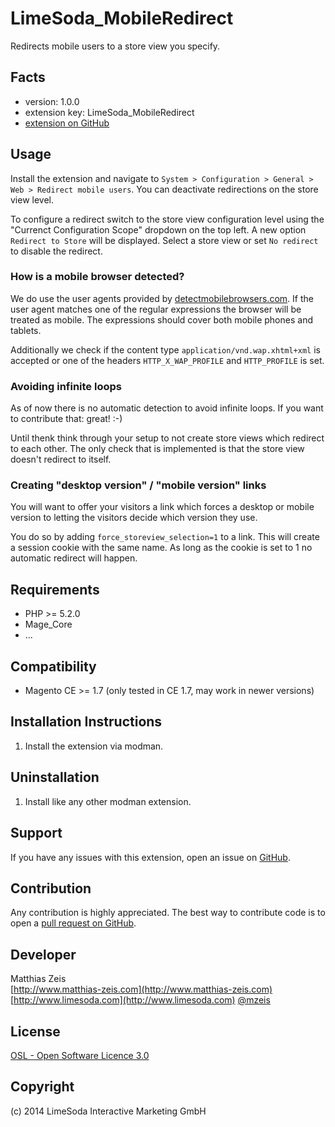 LimeSoda_MobileRedirect
=======================
Redirects mobile users to a store view you specify.

Facts
-----
- version: 1.0.0
- extension key: LimeSoda_MobileRedirect
- [extension on GitHub](https://github.com/LimeSoda/LimeSoda_MobileRedirect)

Usage
-----------
Install the extension and navigate to `System > Configuration > General > Web > Redirect mobile users`. You can
deactivate redirections on the store view level.

To configure a redirect switch to the store view configuration level using the "Currenct Configuration Scope"
dropdown on the top left. A new option `Redirect to Store` will be displayed. Select a store view or set
`No redirect` to disable the redirect. 

### How is a mobile browser detected?

We do use the user agents provided by [detectmobilebrowsers.com](http://detectmobilebrowsers.com/).
If the user agent matches one of the regular expressions the browser will be treated as mobile. The expressions
should cover both mobile phones and tablets.

Additionally we check if the content type `application/vnd.wap.xhtml+xml` is accepted or one of the headers
`HTTP_X_WAP_PROFILE` and `HTTP_PROFILE` is set.

### Avoiding infinite loops

As of now there is no automatic detection to avoid infinite loops. If you want to contribute that: great! :-)

Until thenk think through your setup to not create store views which redirect to each other. The only check that
is implemented is that the store view doesn't redirect to itself.

### Creating "desktop version" / "mobile version" links

You will want to offer your visitors a link which forces a desktop or mobile version to letting the visitors decide
which version they use.

You do so by adding `force_storeview_selection=1` to a link. This will create a session cookie with the same name.
As long as the cookie is set to 1 no automatic redirect will happen.

Requirements
------------
- PHP >= 5.2.0
- Mage_Core
- ...

Compatibility
-------------
- Magento CE >= 1.7 (only tested in CE 1.7, may work in newer versions)

Installation Instructions
-------------------------
1. Install the extension via modman.

Uninstallation
--------------
1. Install like any other modman extension.

Support
-------
If you have any issues with this extension, open an issue on
[GitHub](https://github.com/LimeSoda/LimeSoda_MobileRedirect/issues).

Contribution
------------
Any contribution is highly appreciated. The best way to contribute code is to open a
[pull request on GitHub](https://help.github.com/articles/using-pull-requests).

Developer
---------
Matthias Zeis  
[http://www.matthias-zeis.com](http://www.matthias-zeis.com)
[http://www.limesoda.com](http://www.limesoda.com)
[@mzeis](https://twitter.com/mzeis)

License
-------
[OSL - Open Software Licence 3.0](http://opensource.org/licenses/osl-3.0.php)

Copyright
---------
(c) 2014 LimeSoda Interactive Marketing GmbH
